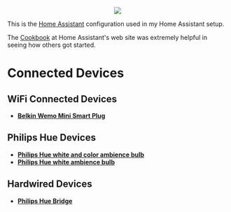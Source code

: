 <p align="center">
<img src="https://github.com/home-assistant/home-assistant-assets/blob/master/loading-screen.gif" />
</p>

This is the [Home Assistant](https://home-assistant.io/) configuration used in my Home Assistant setup.

The [Cookbook](https://www.home-assistant.io/cookbook/) at Home Assistant's web site was extremely helpful in seeing how others got started.

# Connected Devices

## WiFi Connected Devices

* __[Belkin Wemo Mini Smart Plug](https://www.belkin.com/us/p/P-F7C063/)__

## Philips Hue Devices

* __[Philips Hue white and color ambience bulb](https://www2.meethue.com/en-us/p/hue-white-and-color-ambiance-single-bulb-e26/046677464486)__
* __[Philips Hue white ambience bulb](https://www2.meethue.com/en-us/p/hue-single-bulb-e26/046677461003)__

## Hardwired Devices

* __[Philips Hue Bridge](https://www2.meethue.com/en-us/p/hue-bridge/046677458478)__
